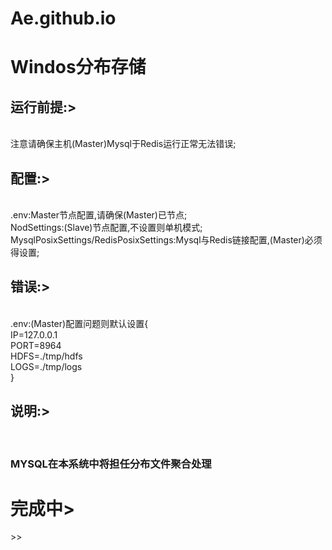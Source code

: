 # Ae.github.io
<h1>Windos分布存储</h1> 
<h2>运行前提:></h2><br>
注意请确保主机(Master)Mysql于Redis运行正常无法错误;<br> 
<h2>配置:></h2><br>
.env:Master节点配置,请确保(Master)已节点;<br>
NodSettings:(Slave)节点配置,不设置则单机模式;<br> 
MysqlPosixSettings/RedisPosixSettings:Mysql与Redis链接配置,(Master)必须得设置;<br> 
<h2>错误:></h2><br>
.env:(Master)配置问题则默认设置{<br>
IP=127.0.0.1<br>
PORT=8964<br>
HDFS=./tmp/hdfs<br> 
LOGS=./tmp/logs<br>  
}<br>
<h2>说明:></h2><br>
<h3>MYSQL在本系统中将担任分布文件聚合处理<br><h3>
<h1>完成中></h1>>><br>
